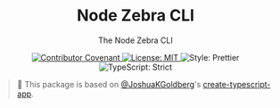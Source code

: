 <h1 align="center">Node Zebra CLI</h1>

<p align="center">The Node Zebra CLI</p>

<p align="center">
	<a href="https://github.com/bogdaaamn/node-zebra-cli/blob/main/.github/CODE_OF_CONDUCT.md" target="_blank">
		<img alt="Contributor Covenant" src="https://img.shields.io/badge/code_of_conduct-enforced-21bb42" />
	</a>
	<a href="https://github.com/bogdaaamn/node-zebra-cli/blob/main/LICENSE.md" target="_blank">
		<img alt="License: MIT" src="https://img.shields.io/github/license/bogdaaamn/node-zebra-cli?color=21bb42">
	</a>
	<img alt="Style: Prettier" src="https://img.shields.io/badge/style-prettier-21bb42.svg" />
	<img alt="TypeScript: Strict" src="https://img.shields.io/badge/typescript-strict-21bb42.svg" />
</p>

<!-- You can remove this notice if you don't want it 🙂 no worries! -->

> 💙 This package is based on [@JoshuaKGoldberg](https://github.com/JoshuaKGoldberg)'s [create-typescript-app](https://github.com/JoshuaKGoldberg/create-typescript-app).
